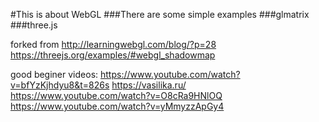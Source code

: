 #This is about WebGL
###There are some simple examples</h3>
###glmatrix
###three.js

forked from
http://learningwebgl.com/blog/?p=28
https://threejs.org/examples/#webgl_shadowmap

good beginer videos:
https://www.youtube.com/watch?v=bfYzKjhdyu8&t=826s
https://vasilika.ru/
https://www.youtube.com/watch?v=O8cRa9HNlOQ
https://www.youtube.com/watch?v=yMmyzzApGy4